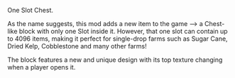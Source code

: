 One Slot Chest.

As the name suggests, this mod adds a new item to the game --> a Chest-like block with only one Slot inside it. However, that one slot can contain up to 4096 items, making it perfect for single-drop farms such as Sugar Cane, Dried Kelp, Cobblestone and many other farms!

The block features a new and unique design with its top texture changing when a player opens it. 
